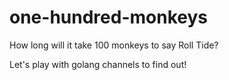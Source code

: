 # one-hundred-monkeys
How long will it take 100 monkeys to say Roll Tide?

Let's play with golang channels to find out!
